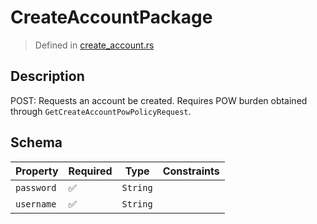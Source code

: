 # CreateAccountPackage
> Defined in [create_account.rs](../../../../../interface/src/interface/routes/native/create_account.rs)

## Description
POST: Requests an account be created. Requires POW burden obtained through
`GetCreateAccountPowPolicyRequest`.

## Schema

| Property | Required | Type | Constraints |
| --- | --- | --- | --- |
| `password` | ✅ | `String` |     | 
| `username` | ✅ | `String` |     | 


